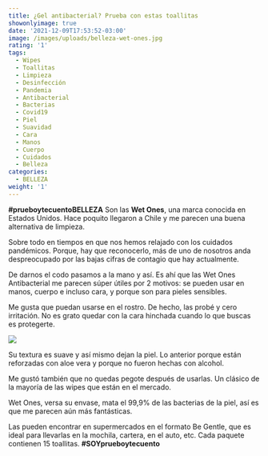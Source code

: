 ```yaml
---
title: ¿Gel antibacterial? Prueba con estas toallitas
showonlyimage: true
date: '2021-12-09T17:53:52-03:00'
image: /images/uploads/belleza-wet-ones.jpg
rating: '1'
tags:
  - Wipes
  - Toallitas
  - Limpieza
  - Desinfección
  - Pandemia
  - Antibacterial
  - Bacterias
  - Covid19
  - Piel
  - Suavidad
  - Cara
  - Manos
  - Cuerpo
  - Cuidados
  - Belleza
categories:
  - BELLEZA
weight: '1'
---
```

**\#prueboytecuentoBELLEZA** Son las **Wet Ones**, una marca conocida en Estados Unidos. Hace poquito llegaron a Chile y me parecen una buena alternativa de limpieza.

<!--more-->

Sobre todo en tiempos en que nos hemos relajado con los cuidados pandémicos. Porque, hay que reconocerlo, más de uno de nosotros anda despreocupado por las bajas cifras de contagio que hay actualmente.



De darnos el codo pasamos a la mano y así. Es ahí que las Wet Ones Antibacterial me parecen súper útiles por 2 motivos: se pueden usar en manos, cuerpo e incluso cara, y porque son para pieles sensibles.



Me gusta que puedan usarse en el rostro. De hecho, las probé y cero irritación. No es grato quedar con la cara hinchada cuando lo que buscas es protegerte.



![](/images/uploads/belleza-wet-ones.jpg)

Su textura es suave y así mismo dejan la piel. Lo anterior porque están reforzadas con aloe vera y porque no fueron hechas con alcohol. 



Me gustó también que no quedas pegote después de usarlas. Un clásico de la mayoría de las wipes que están en el mercado.



Wet Ones, versa su envase, mata el 99,9% de las bacterias de la piel, así es que me parecen aún más fantásticas.



Las pueden encontrar en supermercados en el formato Be Gentle, que es ideal para llevarlas en la mochila, cartera, en el auto, etc. Cada paquete contienen 15 toallitas. **\#SOYprueboytecuento**
